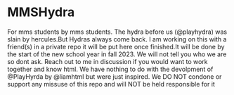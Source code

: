 # MMSHydra
For mms students by mms students.
The hydra before us (@playhydra) was slain by hercules.But Hydras always come back.
I am working on this with a friend(s) in a private repo it will be put here once finished.It will be done by the start of the new school year in fall 2023.
We will not tell you who we are so dont ask.
Reach out to me in discussion if you would want to work together and know html.
We have nothing to do with the devolpment of @PlayHyrda by @liamhtml but were just inspired.
We DO NOT condone or support any missuse of this repo and will NOT be held responsible for it 
